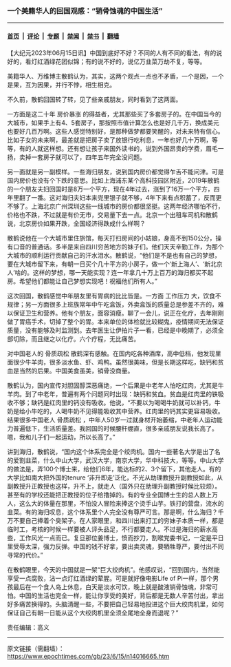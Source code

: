 ### 一个美籍华人的回国观感：“销骨蚀魂的中国生活”

---

#### [首页](../../../..?n14016665) &nbsp;|&nbsp; [评论](../../../../../epoch-comment?n14016665) &nbsp;|&nbsp; [专题](../../../../../epoch-special?n14016665) &nbsp;|&nbsp; [禁闻](../../../../../epoch-news?n14016665) &nbsp;|&nbsp; [禁书](../../../../../books?n14016665) &nbsp;|&nbsp; [翻墙](https://github.com/gfw-breaker/nogfw/blob/master/README.md?n14016665)


<div class="post_content" id="artbody" itemprop="articleBody">
 <!-- article content begin -->
 <p>
  【大纪元2023年06月15日讯】中国到底好不好？不同的人有不同的看法，有的说好的，看灯红酒绿花团似锦；有的说不好的，说亿万韭菜万劫不复，等等。
 </p>
 <p>
  美籍华人、万维博主散鹤认为，其实，这两个观点一点也不矛盾，一个是因，一个是果，互为因果，并行不悖，相生相克。
 </p>
 <p>
  不久前，散鹤回国转了转，见了些亲戚朋友，同时看到了这两面。
 </p>
 <p>
  一方面是这二十年
  <ok href="https://www.epochtimes.com/gb/tag/%E6%88%BF%E4%BB%B7%E6%9A%B4%E6%B6%A8.html">
   房价暴涨
  </ok>
  的得益者，尤其那些买了多套房子的。在中国当今的大城市，如果手上有4、5套房子，那按照市值计算怎么也是好几千万，换成美元也要好几百万啊。这些人感觉特别好，是那种做梦都要笑醒的，对未来特有信心。比如子女的未来啊，最差就是把房子卖了放银行吃利息，一年也好几十万啊，等等，有的人就这样想。还有想让孩子来国外读书的，说到外国昂贵的学费，眉毛一扬，卖掉一套房子就可以了，四年五年完全没问题。
 </p>
 <p>
  另一面就是另一副模样。一些海归朋友，说到国内房价都觉得乍舌不能问津。可是国内房价也没有个下跌的意思。比如上海浦东某个高科技园区附近，2019年散鹤的一个朋友夫妇回国时是8万一个平方，现在4年过去，涨到了16万一个平方，四年里翻了一番。这对海归夫妇本来兜里银子就不够，4年下来有点积蓄了，反而更不够了。上海北京广州深圳这些一线城市的房价都很坚挺。这两年经济哪怕不行，价格也不跌，不过就是有价无市，交易量下去一点。北京一个出租车司机和散鹤说，北京房价如果开跌，全国经济得跌成什么样啊？
 </p>
 <p>
  散鹤说他在一个大城市里住旅馆，每天打扫房间的小姑娘，身高不到150公分，操有口音的普通话。多半是来自四川穷苦地方的妹子们。他们天天辛勤工作，为那个大城市的顺利运行贡献自己的汗水泪水。散鹤说，“他们是不是也有自己的梦想，要在大城市留下来，有朝一日买个几十平方的小房子，做一个‘新上海人’、‘新北京人’啥的。这样的梦想，哪一天能实现？连一年拿几十万上百万的海归都买不起房。希望他们都能让自己梦想实现吧！祝福他们所有人。”
 </p>
 <p>
  这次回国，散鹤感觉中年朋友里有胃病的比比皆是。一方面
  <ok href="https://www.epochtimes.com/gb/tag/%E5%B7%A5%E4%BD%9C%E5%8E%8B%E5%8A%9B.html">
   工作压力
  </ok>
  大，饮食不规律；另一方面很多上班族常年中午吃盒饭，外卖盒饭的质量总是参差不齐的，难以保证卫生和营养。他有个朋友，面容消瘦。聊了一会儿，说正在化疗，去年刚刚做了胃癌手术，切掉了整个的胃。本来单位的体检就比较糊鬼，疫情期间无法保证质量，没有能够及时监测到。去年医生让伊拍片子一看，已经是中晚期了，必须全部切除，而且继之以化疗。六个疗程，无比痛苦。
 </p>
 <p>
  对中国老人的
  <ok href="https://www.epochtimes.com/gb/tag/%E9%AA%A8%E8%B4%A8%E7%96%8F%E6%9D%BE.html">
   骨质疏松
  </ok>
  散鹤深有感触。在国内吃各种酒席，高中低档，他发现里面很少牛羊肉，很多淡水鱼、虾、鸡鸭。虽然很美味，但是长期这样吃，缺钙和贫血是当然的后果。中国美食虽美，销骨没商量。
 </p>
 <p>
  散鹤认为，国内宣传对胆固醇深恶痛绝，一个后果是中老年人怕吃红肉，尤其是牛羊肉。到了中老年，普遍有两个问题同时出现：缺钙和贫血。贫血是红肉里的铁吸收不够；缺钙是红肉里的钙没有吸收。他说，“不要以为喝喝牛奶就可以补钙，牛奶是给小牛吃的，人喝牛奶不见得能吸收其中营养。红肉里的钙其实更容易吸收。结果很多中国老人
  <ok href="https://www.epochtimes.com/gb/tag/%E9%AA%A8%E8%B4%A8%E7%96%8F%E6%9D%BE.html">
   骨质疏松
  </ok>
  ，中年人50岁一过就身材开始萎缩，中老年人运动能力普遍低下，生活质量差。我回国的时候腰杆绷直，很多亲戚朋友说我长高了。嗯，我和儿子们一起运动，所以长高了。”
 </p>
 <p>
  讲到海归，散鹤说，“国内这个体系完全是个绞肉机。国内一些著名大学是出了名的爱割韭菜，什么中山大学，武汉大学，南京大学，华中科技大，等等。中山大学的做法是，弄100个博士来，给他们6年，能达标的2、3个留下，其他走人。有的大学比如南大把外国的tenure ‘非升即走’泛化，不光从助理教授升副教授如此，从副教授升正教授也这样，升不上，就走人（国外只在助理升副教授时候比较烦）。甚至有的学校还能把正教授的位子给撸掉的。有的专业全国博士生的总人数上万人，这么大的体量在那里，不怕没人冒险来捧这个烫手山芋。铁打的营盘，流水的韭菜。有的海归叹息，这个体系里个人完全没有尊严可言。那是啊，什么海归？千万不要自己捧着个臭架子。在人家眼里，和四川出来打工的穷妹子本质一样，都是临时工，考核的时候一样要被人评头品足，不行都要走人。不过是海归的薪水高些，工作风光一点而已。复旦那位姜博士，愤而抄刀，割喉党委书记，一定是平日里受辱太深，强力反弹。中国的钱不好拿，要出卖灵魂，要牺牲尊严，要付出不同寻常的代价。”
 </p>
 <p>
  在散鹤眼里，今天的中国就是一架“巨大绞肉机”。他感叹说，“回到国内，当然能享受一点腐败，沾一点灯红酒绿的荤腥。可是就好像电影Life of Pi一样，那个男孩最后在一个食人岛上休息，白天是淡水可饮，晚上就是酸液销骨蚀魂，非常可怕。中国的生活也完全一样，能让你享受的美好，背后都是无数人辛苦付出，拿出好多痛苦换得的。头脑清醒一些，不要把自己轻易地投进这个巨大绞肉机里，如何保证自己有朝一日能从这个大绞肉机里全须全尾地全身而退呢？”
 </p>
 <p>
  责任编辑：高义
 </p>
 <!-- article content end -->
 <div id="below_article_ad">
 </div>
</div>


---

原文链接（需翻墙）：https://www.epochtimes.com/gb/23/6/15/n14016665.htm